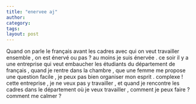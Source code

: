 ```yaml
---
title: "enervee aj"
author:
category: 
tags: 
layout: post
---
```

Quand on parle le français avant les cadres avec qui on veut travailler ensemble , on est énervé ou pas ? au moins je suis énervée . ce soir il y a une entreprise qui veut embaucher les étudiants du département de français , quand je rentre dans la chambre , que une femme me propose une question facile , je peux pas bien organiser mon esprit . complexe ! cette entreprise , je ne veux pas y travailler , et quand je rencontre les cadres dans le département où je veux travailler , comment je peux faire ? comment me calmer ? 

